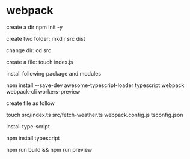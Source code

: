 # webpack
create a dir
npm init -y

create two folder: 
mkdir src dist

change dir:
cd src

create a file: 
touch index.js

install following package and modules

npm install --save-dev   awesome-typescript-loader   typescript   webpack   webpack-cli   workers-preview

create file as follow

touch src/index.ts src/fetch-weather.ts webpack.config.js tsconfig.json

install type-script

npm install typescript

npm run build && npm run preview 

